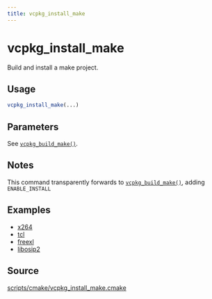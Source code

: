```yaml
---
title: vcpkg_install_make
---
```


# vcpkg_install_make

Build and install a make project.

## Usage

```cmake
vcpkg_install_make(...)
```

## Parameters

See [`vcpkg_build_make()`](vcpkg_build_make.md).

## Notes

This command transparently forwards to [`vcpkg_build_make()`](vcpkg_build_make.md), adding `ENABLE_INSTALL`

## Examples

- [x264](https://github.com/Microsoft/vcpkg/blob/master/ports/x264/portfile.cmake)
- [tcl](https://github.com/Microsoft/vcpkg/blob/master/ports/tcl/portfile.cmake)
- [freexl](https://github.com/Microsoft/vcpkg/blob/master/ports/freexl/portfile.cmake)
- [libosip2](https://github.com/Microsoft/vcpkg/blob/master/ports/libosip2/portfile.cmake)

## Source

[scripts/cmake/vcpkg\_install\_make.cmake](https://github.com/Microsoft/vcpkg/blob/master/scripts/cmake/vcpkg_install_make.cmake)

